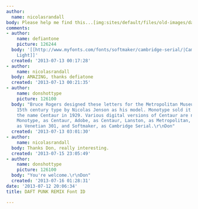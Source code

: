 ```yaml
---
author:
  name: nicolasrandall
body: Please help me find this...[img:sites/default/files/old-images/daft-punk-remix_4944.jpg]
comments:
- author:
    name: defiantone
    picture: 126244
  body: '[[http://www.myfonts.com/fonts/softmaker/cambridge-serial/|Cambridge Serial
    Light]]'
  created: '2013-07-13 00:17:28'
- author:
    name: nicolasrandall
  body: AMAZING, thanks defiatone
  created: '2013-07-13 00:21:35'
- author:
    name: donshottype
    picture: 126100
  body: "Bruce Rogers designed these letters for the Metropolitan Museum in 1914 using
    15th century type by Nicolas Jenson as his model. Monotype sold it as a font under
    the name Centaur in 1929. Various digital versions of Centaur are now sold by
    Monotype, as Centaur, Adobe, as Centaur, Lanston, as Metropolitan, Bitstream,
    as Venetian 301, and Softmaker, as Cambridge Serial.\r\nDon"
  created: '2013-07-13 03:01:30'
- author:
    name: nicolasrandall
  body: Thanks Don, really interesting.
  created: '2013-07-15 23:05:49'
- author:
    name: donshottype
    picture: 126100
  body: "You're welcome.\r\nDon"
  created: '2013-07-16 01:28:31'
date: '2013-07-12 20:06:34'
title: DAFT PUNK REMIX Font ID

---
```

